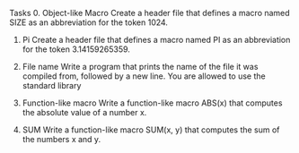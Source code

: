 Tasks
0. Object-like Macro Create a header file that defines a macro named SIZE as an abbreviation for the token 1024.

1. Pi Create a header file that defines a macro named PI as an abbreviation for the token 3.14159265359.

2. File name Write a program that prints the name of the file it was compiled from, followed by a new line. You are allowed to use the standard library

3. Function-like macro Write a function-like macro ABS(x) that computes the absolute value of a number x.

4. SUM Write a function-like macro SUM(x, y) that computes the sum of the numbers x and y.
